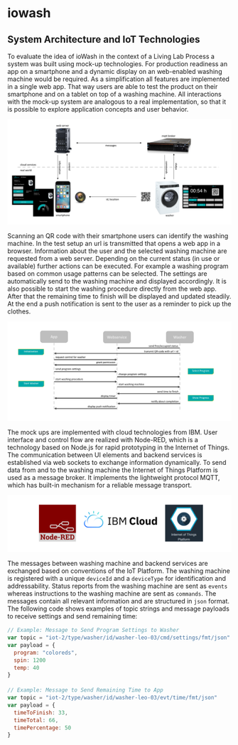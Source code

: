 # iowash

## System Architecture and IoT Technologies
To evaluate the idea of ioWash in the context of a Living Lab Process a system was built using mock-up technologies. For production readiness an app on a smartphone and a dynamic display on an web-enabled washing machine would be required. As a simplification all features are implemented in a single web app. That way users are able to test the product on their smartphone and on a tablet on top of a washing machine. All interactions with the mock-up system are analogous to a real implementation, so that it is possible to explore application concepts and user behavior.

![Systemkomponenten](00_Resources/systemcomponents.png)

Scanning an QR code with their smartphone users can identify the washing machine. In the test setup an url is transmitted that opens a web app in a browser. Information about the user and the selected washing machine are requested from a web server. Depending on the current status (in use or available) further actions can be executed. For example a washing program based on common usage patterns can be selected. The settings are automatically send to the washing machine and displayed accordingly. It is also possible to start the washing procedure directly from the web app. After that the remaining time to finish will be displayed and updated steadily. At the end a push notification is sent to the user as a reminder to pick up the clothes.

![Kommunikationsabläufe](00_Resources/communicationflow.png)

The mock ups are implemented with cloud technologies from IBM. User interface and control flow are realized with Node-RED, which is a technology based on Node.js for rapid prototyping in the Internet of Things. The communication between UI elements and backend services is established via web sockets to exchange information dynamically. To send data from and to the washing machine the Internet of Things Platform is used as a message broker. It implements the lightweight protocol MQTT, which has built-in mechanism for a reliable message transport.

![Cloudtechnologien](00_Resources/cloudtechnologies.png)

The messages between washing machine and backend services are exchanged based on conventions of the IoT Platform. The washing machine is registered with a unique `deviceId` and a `deviceType` for identification and addressability. Status reports from the washing machine are sent as `events` whereas instructions to the washing machine are sent as `commands`. The messages contain all relevant information and are structured in `json` format. The following code shows examples of topic strings and message payloads to receive settings and send remaining time:

```javascript
// Example: Message to Send Program Settings to Washer
var topic = "iot-2/type/washer/id/washer-leo-03/cmd/settings/fmt/json"
var payload = {
  program: "coloreds",
  spin: 1200
  temp: 40
}

// Example: Message to Send Remaining Time to App
var topic = "iot-2/type/washer/id/washer-leo-03/evt/time/fmt/json"
var payload = {
  timeToFinish: 33,
  timeTotal: 66,
  timePercentage: 50
}
```
